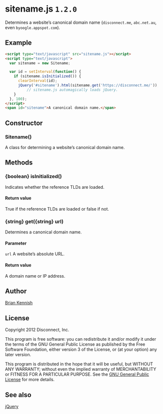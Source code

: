 # sitename.js `1.2.0`

Determines a website’s canonical domain name (`disconnect.me`, `abc.net.au`,
even `byoogle.appspot.com`).

## Example

```html
<script type="text/javascript" src="sitename.js"></script>
<script type="text/javascript">
  var sitename = new Sitename;

  var id = setInterval(function() {
    if (sitename.isInitialized()) {
      clearInterval(id);
      jQuery('#sitename').html(sitename.get('https://disconnect.me/'));
          // sitename.js automagically loads jQuery.
    }
  }, 100);
</script>
<span id="sitename">A canonical domain name.</span>
```

## Constructor

### Sitename()

A class for determining a website’s canonical domain name.

## Methods

### {boolean} isInitialized()

Indicates whether the reference TLDs are loaded.

#### Return value

True if the reference TLDs are loaded or false if not.

### {string} get({string} url)

Determines a canonical domain name.

#### Parameter

`url` A website’s absolute URL.

#### Return value

A domain name or IP address.

## Author

[Brian Kennish](https://github.com/byoogle)

## License

Copyright 2012 Disconnect, Inc.

This program is free software: you can redistribute it and/or modify it under
the terms of the GNU General Public License as published by the Free Software
Foundation, either version 3 of the License, or (at your option) any later
version.

This program is distributed in the hope that it will be useful, but WITHOUT ANY
WARRANTY; without even the implied warranty of MERCHANTABILITY or FITNESS FOR A
PARTICULAR PURPOSE. See the
[GNU General Public License](https://www.gnu.org/licenses/gpl.html) for more
details.

## See also

[jQuery](https://github.com/jquery/jquery)
